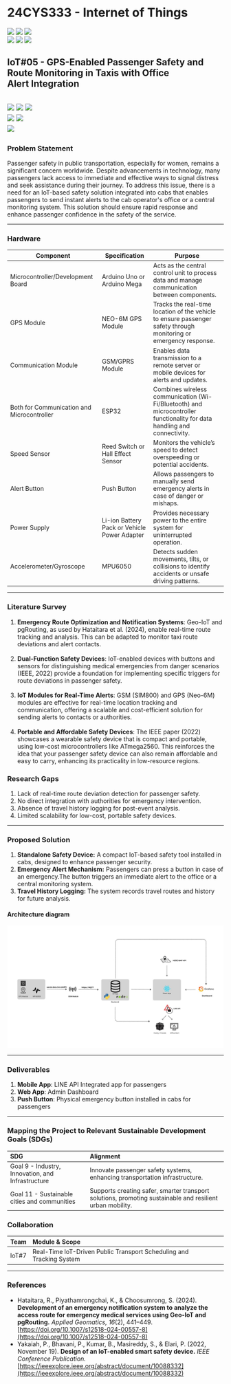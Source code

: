 # 24CYS333 - Internet of Things
![](https://img.shields.io/badge/Batch-22CYS-lightgreen) ![](https://img.shields.io/badge/UG-blue) ![](https://img.shields.io/badge/Subject-IoT-blue)
<br/>
![](https://img.shields.io/badge/Lecture-2-orange) ![](https://img.shields.io/badge/Practical-3-orange) ![](https://img.shields.io/badge/Credits-3-orange) <br/>

## IoT#05 - GPS-Enabled Passenger Safety and Route Monitoring in Taxis with Office Alert Integration

![](https://img.shields.io/badge/Member-Anaswara_Suresh_M_K-gold)  ![](https://img.shields.io/badge/Member-C_S_Amritha-gold)  ![](https://img.shields.io/badge/Member-R.Sruthi-gold) <br/> 
![](https://img.shields.io/badge/SDG-9-darkgreen) ![](https://img.shields.io/badge/SDG-11-darkgreen) <br/>
![](https://img.shields.io/badge/Reviewed-23rd_Jan_2025-brown) 
---

### Problem Statement
Passenger safety in public transportation, especially for women, remains a significant concern worldwide. Despite advancements in technology, many passengers lack access to immediate and effective ways to signal distress and seek assistance during their journey. To address this issue, there is a need for an IoT-based safety solution integrated into cabs that enables passengers to send instant alerts to the cab operator's office or a central monitoring system. This solution should ensure rapid response and enhance passenger confidence in the safety of the service.

---

### Hardware
| Component                  | Specification                     |Purpose                            |
|----------------------------|-----------------------------------|-----------------------------------|
| Microcontroller/Development Board | Arduino Uno or Arduino Mega |Acts as the central control unit to process data and manage communication between components.|
| GPS Module              | NEO-6M GPS Module                |Tracks the real-time location of the vehicle to ensure passenger safety through monitoring or emergency response.|
| Communication Module    | GSM/GPRS Module                  |Enables data transmission to a remote server or mobile devices for alerts and updates.|
| Both for Communication and Microcontroller | ESP32               |Combines wireless communication (Wi-Fi/Bluetooth) and microcontroller functionality for data handling and connectivity.|
| Speed Sensor            | Reed Switch or Hall Effect Sensor|Monitors the vehicle’s speed to detect overspeeding or potential accidents.|
| Alert Button            | Push Button                      |Allows passengers to manually send emergency alerts in case of danger or mishaps.|
| Power Supply            | Li-ion Battery Pack or Vehicle Power Adapter |Provides necessary power to the entire system for uninterrupted operation.|
| Accelerometer/Gyroscope | MPU6050                          |Detects sudden movements, tilts, or collisions to identify accidents or unsafe driving patterns.|

---

### Literature Survey  
1. **Emergency Route Optimization and Notification Systems**: Geo-IoT and pgRouting, as used by Hataitara et al. (2024), enable real-time route tracking and analysis. This can be adapted to monitor taxi route deviations and alert contacts.<br></br>
2. **Dual-Function Safety Devices**: IoT-enabled devices with buttons and sensors for distinguishing medical emergencies from danger scenarios (IEEE, 2022) provide a foundation for implementing specific triggers for route deviations in passenger safety.<br></br>
3. **IoT Modules for Real-Time Alerts**: GSM (SIM800) and GPS (Neo-6M) modules are effective for real-time location tracking and communication, offering a scalable and cost-efficient solution for sending alerts to contacts or authorities.<br></br>
4. **Portable and Affordable Safety Devices**: The IEEE paper (2022) showcases a wearable safety device that is compact and portable, using low-cost microcontrollers like ATmega2560. This reinforces the idea that your passenger safety device can also remain affordable and easy to carry, enhancing its practicality in low-resource regions.

### Research Gaps
1. Lack of real-time route deviation detection for passenger safety.
2. No direct integration with authorities for emergency intervention.
3. Absence of travel history logging for post-event analysis.
4. Limited scalability for low-cost, portable safety devices.
   
---

### Proposed Solution
1. **Standalone Safety Device:** A compact IoT-based safety tool installed in cabs, designed to enhance passenger security.
2. **Emergency Alert Mechanism:** Passengers can press a button in case of an emergency.The button triggers an immediate alert to the office or a central monitoring system.  
3. **Travel History Logging:** The system records travel routes and history for future analysis.

#### Architecture diagram
<img alt="Original" src="https://github.com/Amrita-TIFAC-Cyber-Blockchain/24CYS333-Internet-of-Things/blob/main/Assets/Projects/IoT05/Docs/Architecture_diagram.jpeg">

---

### Deliverables
1. **Mobile App**: LINE API Integrated app for passengers
2. **Web App**: Admin Dashboard
3. **Push Button**: Physical emergency button installed in cabs for passengers

---

### Mapping the Project to Relevant Sustainable Development Goals (SDGs)
| SDG | Alignment |
|:---|:----------|
| Goal 9 - Industry, Innovation, and Infrastructure | Innovate passenger safety systems, enhancing transportation infrastructure. |
| Goal 11 - Sustainable cities and communities | Supports creating safer, smarter transport solutions, promoting sustainable and resilient urban mobility. |

### Collaboration
| Team | Module & Scope |
|:----:|:---------------|
| IoT#7 | Real-Time loT-Driven Public Transport Scheduling and Tracking System | 

---

### References
- Hataitara, R., Piyathamrongchai, K., & Choosumrong, S. (2024). __Development of an emergency notification system to analyze the access route for emergency medical services using Geo-IoT and pgRouting.__ *Applied Geomatics, 16*(2), 441–449. [https://doi.org/10.1007/s12518-024-00557-8](https://doi.org/10.1007/s12518-024-00557-8)
- Yakaiah, P., Bhavani, P., Kumar, B., Masireddy, S., & Elari, P. (2022, November 19). __Design of an IoT-enabled smart safety device.__ *IEEE Conference Publication.* 
 [https://ieeexplore.ieee.org/abstract/document/10088332](https://ieeexplore.ieee.org/abstract/document/10088332)












